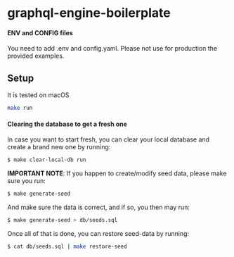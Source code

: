 # graphql-engine-boilerplate

#### ENV and CONFIG files

You need to add .env and config.yaml. Please not use for production the provided examples.

## Setup

It is tested on macOS

```bash
make run
```

#### Clearing the database to get a fresh one

In case you want to start fresh, you can clear your local database and create a brand
new one by running:

```bash
$ make clear-local-db run
```

**IMPORTANT NOTE**: If you happen to create/modify seed data, please make sure you run:

```bash
$ make generate-seed
```

And make sure the data is correct, and if so, you then may run:

```bash
$ make generate-seed > db/seeds.sql
```

Once all of that is done, you can restore seed-data by running:

```bash
$ cat db/seeds.sql | make restore-seed
```
